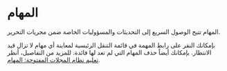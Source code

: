 ﻿# المهام

المهام تتيح الوصول السريع إلى التحديثات والمسؤوليات الخاصة ضمن مجريات التحرير.

بإمكانك النقر على رابط المهمة في قائمة التنقل الرئيسية لمعاينة أي مهام لا تزال قيد الانتظار. بإمكانك أيضاً حذف المهام التي لم تعد لها فائدة. للمزيد من التفاصيل، أنظر [تعليم نظام المجلات المفتوحة: المهام](https://docs.pkp.sfu.ca/learning-ojs/ar/editorial-workflow#%D8%A7%D9%84%D9%85%D9%87%D8%A7%D9%85).
